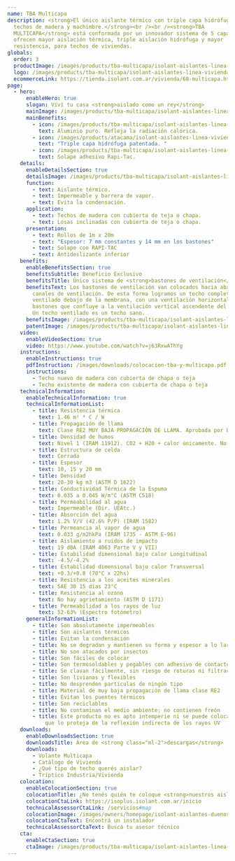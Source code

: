 ```yaml
---
name: TBA Multicapa
description: <strong>El único aislante térmico con triple capa hidrófuga para
  techos de madera y machimbre.</strong><br /><br /><strong>TBA
  MULTICAPA</strong> está conformada por un innovador sistema de 5 capas que
  ofrecen mayor aislación térmica, triple aislación hidrófuga y mayor
  resistencia, para techos de viviendas.
globals:
  order: 3
  productImage: /images/products/tba-multicapa/isolant-aislantes-linea-vivienda-tba-multicapa-imagen-rollo.png
  logo: /images/products/tba-multicapa/isolant-aislantes-linea-vivienda-tba-multicapa-logo.svg
  ecommerceLink: https://tienda.isolant.com.ar/vivienda/68-multicapa.html
page:
  - hero:
      enableHero: true
      slogan: Viví tu casa <strong>aislado como un rey</strong>
      mainImage: /images/products/tba-multicapa/isolant-aislantes-linea-vivienda-tba-multicapa-imagen-principal.jpg
      mainBenefits:
        - icon: /images/products/tba-multicapa/isolant-aislantes-linea-vivienda-tba-multicapa-beneficio-1.svg
          text: Aluminio puro. Refleja la radiación calórica.
        - icon: /images/products/atacama/isolant-aislantes-linea-vivienda-atacama-beneficio-3.svg
          text: "Triple capa hidrófuga patentada. "
        - icon: /images/products/tba-multicapa/isolant-aislantes-linea-vivienda-tba-multicapa-beneficio-3.svg
          text: Solape adhesivo Rapi-Tac.
    details:
      enableDetailsSection: true
      detailsImage: /images/products/tba-multicapa/isolant-aislantes-linea-vivienda-tba-multicapa-imagen-detalle.jpg
      function:
        - text: Aislante térmico.
        - text: Impermeable y barrera de vapor.
        - text: Evita la condensación.
      application:
        - text: Techos de madera con cubierta de teja o chapa.
        - text: Losas inclinadas con cubierta de teja o chapa.
      presentation:
        - text: Rollos de 1m x 20m
        - text: "Espesor: 7 mm constantes y 14 mm en los bastones"
        - text: Solape con RAPI-TAC
        - text: Antideslizante inferior
    benefits:
      enableBenefitsSection: true
      benefitsSubtitle: Beneficio Exclusivo
      benefitsTitle: Único sistema de <strong>bastones de ventilación</strong>
      benefitsText: Los bastones de ventilación van colocados hacia abajo, creando los
        canales de ventilación. De esta forma logramos un techo completamente
        ventilado debajo de la membrana, con una ventilación horizontal entre los
        bastones que confluye a la ventilación vertical ascendente del doble listón.
        Un techo ventilado es un techo sano.
      benefitsImage: /images/products/tba-multicapa/isolant-aislantes-linea-vivienda-tba-multicapa-beneficio-exclusivo.jpg
      patentImage: /images/products/tba-multicapa/isolant-aislantes-linea-vivienda-multicapa-patente.png
    video:
      enableVideoSection: true
      video: https://www.youtube.com/watch?v=j63RxwAThYg
    instructions:
      enableInstructions: true
      pdfInstruction: /images/downloads/colocacion-tba-y-multicapa.pdf
      instructions:
        - Techo nuevo de madera con cubierta de chapa o teja
        - Techo existente de madera con cubierta de chapa o teja
    technicalInformation:
      enableTechnicalInformation: true
      technicalInformationList:
        - title: Resistencia térmica
          text: 1.46 m² * C / W
        - title: Propagación de llama
          text: Clase RE2 MUY BAJA PROPAGACIÓN DE LLAMA. Aprobada por Bomberos Argentina.
        - title: Densidad de humos
          text: Nivel 1 (IRAM 11912). CO2 + H20 + calor únicamente. No desprende gases envenenantes.
        - title: Estructura de celda
          text: Cerrada
        - title: Espesor
          text: 10, 15 y 20 mm
        - title: Densidad
          text: 20-30 kg m3 (ASTM D 1622)
        - title: Conductividad Térmica de la Espuma
          text: 0.035 a 0.045 W/m°C (ASTM C518)
        - title: Permeabilidad al agua
          text: Impermeable (Dir. UEAtc.)
        - title: Absorción del agua
          text: 1.2% V/V (42.6% P/P) (IRAM 1582)
        - title: Permeancia al vapor de agua
          text: 0.033 g/m2hkPa (IRAM 1735 - ASTM E-96)
        - title: Aislamiento a ruidos de impacto
          text: 19 dBA (IRAM 4063 Parte V y VII)
        - title: Estabilidad dimensional bajo calor Longitudinal
          text: -4.5/-4.2%
        - title: Estabilidad dimensional bajo calor Transversal
          text: +0.3/+0.8 (70°C x 22hs)
        - title: Resistencia a los aceites minerales
          text: SAE 30 15 días 23°C
        - title: Resistencia al ozono
          text: No hay agrietamiento (ASTM D 1171)
        - title: Permeabilidad a los rayos de luz
          text: 52-63% (Espectro fotómetro)
      generalInformationList:
        - title: Son absolutamente impermeables
        - title: Son aislantes térmicos
        - title: Evitan la condensación
        - title: No se degradan y mantienen su forma y espesor a lo largo del tiempo
        - title: No son atacados por insectos
        - title: Son fáciles de colocar
        - title: Son termosoldables y pegables con adhesivo de contacto
        - title: Se clavan fácilmente, sin riesgo de roturas ni filtraciones
        - title: Son livianas y flexibles
        - title: No desprenden partículas de ningún tipo
        - title: Material de muy baja propagación de llama clase RE2
        - title: Evitan los puentes térmicos
        - title: Son reciclables
        - title: No contaminan el medio ambiente; no contienen freón
        - title: Este producto no es apto intemperie ni se puede colocar sin un cielorraso
            que lo proteja de la reflexión indirecta de los rayos UV
    downloads:
      enableDownloadsSection: true
      downloadsTitle: Área de <strong class="ml-2">descargas</strong>
      downloads:
        - Volante Multicapa
        - Catálogo de Vivienda
        - ¿Qué tipo de techo querés aislar?
        - Tríptico Industria/Vivienda
    colocation:
      enableColocationSection: true
      colocationTitle: ¿No tenés quién te coloque <strong>nuestros aislantes?</strong>
      colocationCtaLink: https://isoplus.isolant.com.ar/inicio
      technicalAssessorCtaLink: /servicios#map
      colocationImage: /images/owners/homepage/isolant-aislantes-duenos-e-inquilinos-isoplus-colocation.jpg
      colocationCtaText: Encontrá un instalador
      technicalAssessorCtaText: Buscá tu asesor técnico
    cta:
      enableCtaSection: true
      ctaImage: /images/products/tba-multicapa/isolant-aislantes-linea-vivienda-tba-multicapa-cta-fondo.jpg
---
```

